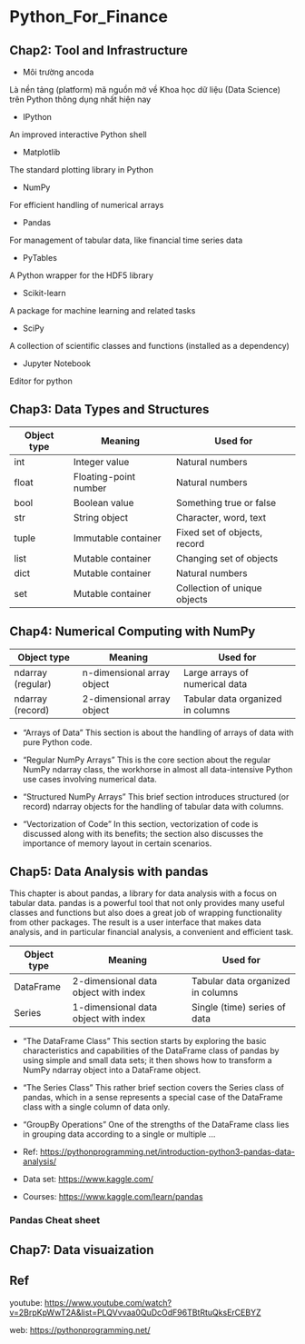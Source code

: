 # Python_For_Finance


## Chap2: Tool and Infrastructure

* Môi trường ancoda

Là nền tảng (platform) mã nguồn mở về Khoa học dữ liệu (Data Science) trên Python thông dụng nhất hiện nay

* IPython

An improved interactive Python shell

* Matplotlib

The standard plotting library in Python

* NumPy

For efficient handling of numerical arrays

* Pandas

For management of tabular data, like financial time series data

* PyTables

A Python wrapper for the HDF5 library

* Scikit-learn

A package for machine learning and related tasks

* SciPy

A collection of scientific classes and functions (installed as a dependency)

* Jupyter Notebook

Editor for python

## Chap3: Data Types and Structures

| Object type | Meaning | Used for |
| --- | ----------- | ----------- | 
| int | Integer value | Natural numbers |
| float | Floating-point number | Natural numbers |
| bool | Boolean value | Something true or false |
| str | String object | Character, word, text |
| tuple | Immutable container | Fixed set of objects, record |
| list | Mutable container | Changing set of objects |
| dict | Mutable container | Natural numbers |
| set | Mutable container | Collection of unique objects |


##  Chap4: Numerical Computing with NumPy

| Object type | Meaning | Used for |
| --- | ----------- | ----------- | 
| ndarray (regular) | n-dimensional array object | Large arrays of numerical data |
| ndarray (record) | 2-dimensional array object | Tabular data organized in columns |

* “Arrays of Data”
This section is about the handling of arrays of data with pure Python code.

* “Regular NumPy Arrays”
This is the core section about the regular NumPy ndarray class, the workhorse in almost all data-intensive Python use cases involving numerical data.

* “Structured NumPy Arrays”
This brief section introduces structured (or record) ndarray objects for the handling of tabular data with columns.

* “Vectorization of Code”
In this section, vectorization of code is discussed along with its benefits; the section also discusses the importance of memory layout in certain scenarios.

## Chap5: Data Analysis with pandas

This chapter is about pandas, a library for data analysis with a focus on tabular data. pandas is a powerful tool that not only provides many useful classes and functions but also does a great job of wrapping functionality from other packages. The result is a user interface that makes data analysis, and in particular financial analysis, a convenient and efficient task.

| Object type | Meaning | Used for |
| --- | ----------- | ----------- | 
| DataFrame | 2-dimensional data object with index | Tabular data organized in columns |
| Series | 1-dimensional data object with index | Single (time) series of data |

* “The DataFrame Class”
This section starts by exploring the basic characteristics and capabilities of the DataFrame class of pandas by using simple and small data sets; it then shows how to transform a NumPy ndarray object into a DataFrame object.

* “The Series Class”
This rather brief section covers the Series class of pandas, which in a sense represents a special case of the DataFrame class with a single column of data only.

* “GroupBy Operations”
One of the strengths of the DataFrame class lies in grouping data according to a single or multiple ...

* Ref: https://pythonprogramming.net/introduction-python3-pandas-data-analysis/
* Data set: https://www.kaggle.com/
* Courses: https://www.kaggle.com/learn/pandas

### Pandas Cheat sheet


## Chap7: Data visuaization

## Ref

youtube: https://www.youtube.com/watch?v=2BrpKpWwT2A&list=PLQVvvaa0QuDcOdF96TBtRtuQksErCEBYZ

web: https://pythonprogramming.net/

